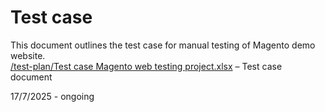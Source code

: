 #  Test case

This document outlines the test case for manual testing of Magento demo website.  
[/test-plan/Test case Magento web testing project.xlsx](./Test_case_Magento_web_testing_project.xlsx) – Test case document

17/7/2025 - ongoing
